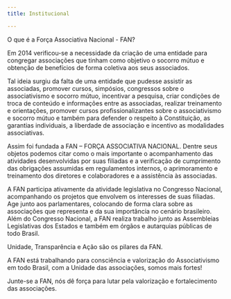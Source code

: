 ```yaml
---
title: Institucional

---
```

O que é a Força Associativa Nacional -  FAN? 

Em 2014 verificou-se a necessidade da criação de uma entidade para congregar associações que tinham como objetivo o socorro mútuo e obtenção de benefícios de forma coletiva aos seus associados.

Tal ideia surgiu da falta de uma entidade que pudesse assistir as associadas, promover cursos, simpósios, congressos sobre o associativismo e socorro mútuo, incentivar a pesquisa, criar condições de troca de conteúdo e informações entre as associadas, realizar treinamento e orientações, promover cursos profissionalizantes sobre o associativismo e socorro mútuo e também para defender o respeito à Constituição, as garantias individuais, a liberdade de associação e incentivo as modalidades associativas.

Assim foi fundada a FAN – FORÇA ASSOCIATIVA NACIONAL. Dentre seus objetos podemos citar como o mais importante o acompanhamento das atividades desenvolvidas por suas filiadas e a verificação de cumprimento das obrigações assumidas em regulamentos internos, o aprimoramento e treinamento dos diretores e colaboradores e a assistência às associadas.

A FAN participa ativamente da atividade legislativa no Congresso Nacional, acompanhando os projetos que envolvem os interesses de suas filiadas. Age junto aos parlamentares, colocando de forma clara sobre as associações que representa e da sua importância no cenário brasileiro. Além do Congresso Nacional, a FAN realiza trabalho junto as Assembleias Legislativas dos Estados e também em órgãos e autarquias públicas de todo Brasil.

Unidade, Transparência e Ação são os pilares da FAN.

A FAN está trabalhando para consciência e valorização do Associativismo em todo Brasil, com a Unidade das associações, somos mais fortes!

Junte-se a FAN, nós dê força para lutar pela valorização e fortalecimento das associações.
